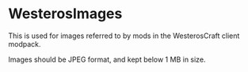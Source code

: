 # WesterosImages

This is used for images referred to by mods in the WesterosCraft client modpack.

Images should be JPEG format, and kept below 1 MB in size.

